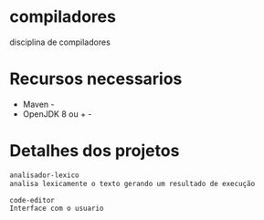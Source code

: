 # compiladores
disciplina de compiladores

# Recursos necessarios 

- Maven -
- OpenJDK 8 ou + -

# Detalhes dos projetos
```bash
analisador-lexico
analisa lexicamente o texto gerando um resultado de execução

code-editor
Interface com o usuario
```

